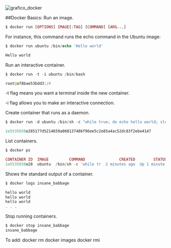 ![grafico_docker](https://upload.wikimedia.org/wikipedia/commons/7/79/Docker_%28container_engine%29_logo.png)

##Docker Basics: 
Run an image. 
```php
$ docker run [OPTIONS] IMAGE[:TAG] [COMMAND] [ARG...]
```
For instance, this command runs the echo command in the Ubuntu image:
```php
$ docker run ubuntu /bin/echo 'Hello world'

Hello world
```
Run an interactive container.
```php
$ docker run -t -i ubuntu /bin/bash

root@af8bae53bdd3:/#
```
-t flag means you want a terminal inside the new container.

-i flag allows you to make an interactive connection.

Create container that runs as a daemon.
```php
$ docker run -d ubuntu /bin/sh -c "while true; do echo hello world; sleep 1; done"

1e5535038e285177d5214659a068137486f96ee5c2e85a4ac52dc83f2ebe4147
```
List containers.
```php
$ docker ps

CONTAINER ID  IMAGE         COMMAND               CREATED        STATUS       PORTS NAMES
1e5535038e28  ubuntu  /bin/sh -c 'while tr  2 minutes ago  Up 1 minute        insane_babbage
```
Shows the standard output of a container.
```php
$ docker logs insane_babbage

hello world
hello world
hello world
. . .
```
Stop running containers.
```php
$ docker stop insane_babbage
insane_babbage
```

To add:
docker rm
docker images
docker rmi

